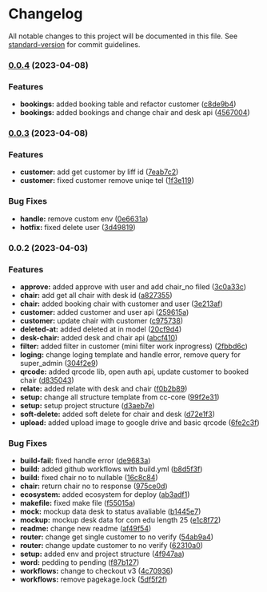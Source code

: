 # Changelog

All notable changes to this project will be documented in this file. See [standard-version](https://github.com/conventional-changelog/standard-version) for commit guidelines.

### [0.0.4](https://github.com/Tweed-tech/com-edu-reuion-core/compare/v0.0.3...v0.0.4) (2023-04-08)


### Features

* **bookings:** added booking table and refactor customer ([c8de9b4](https://github.com/Tweed-tech/com-edu-reuion-core/commit/c8de9b447bc8d19052d65ae813e8a99c7b106430))
* **bookings:** added bookings and change chair and desk api ([4567004](https://github.com/Tweed-tech/com-edu-reuion-core/commit/45670047b67b0557dff10b7e091fc6250cb9e0cc))

### [0.0.3](https://github.com/Tweed-tech/com-edu-reuion-core/compare/v0.0.2...v0.0.3) (2023-04-08)


### Features

* **customer:** add get customer by liff id ([7eab7c2](https://github.com/Tweed-tech/com-edu-reuion-core/commit/7eab7c29f16df5ba75cb92150377961755daa86b))
* **customer:** fixed customer remove uniqe tel ([1f3e119](https://github.com/Tweed-tech/com-edu-reuion-core/commit/1f3e119ac76f92bb032c1dc5646f3e78b37ce702))


### Bug Fixes

* **handle:** remove custom env ([0e6631a](https://github.com/Tweed-tech/com-edu-reuion-core/commit/0e6631af8a6758ac0b5e2714aeb4bbb04fcf55bd))
* **hotfix:** fixed delete user ([3d49819](https://github.com/Tweed-tech/com-edu-reuion-core/commit/3d49819c49f0479ae0afc08cc01972875d06c177))

### 0.0.2 (2023-04-03)


### Features

* **approve:** added approve with user and add chair_no filed ([3c0a33c](https://github.com/Tweed-tech/com-edu-reuion-core/commit/3c0a33c04d4eded28e46271774ad4ea86f381205))
* **chair:** add get all chair with desk id ([a827355](https://github.com/Tweed-tech/com-edu-reuion-core/commit/a827355e5b552626fa864b4a1ccadd9a41a8bb5d))
* **chair:** added booking chair with customer and user ([3e213af](https://github.com/Tweed-tech/com-edu-reuion-core/commit/3e213af9d9f13645703b44a813ba6eecb57a5648))
* **customer:** added customer and user api ([259615a](https://github.com/Tweed-tech/com-edu-reuion-core/commit/259615a54a2115665d5f3c00e4544941f19b74df))
* **customer:** update chair with customer ([c975738](https://github.com/Tweed-tech/com-edu-reuion-core/commit/c975738abc114830d4debd893c68c0cfd8e3541a))
* **deleted-at:** added deleted at in model ([20cf9d4](https://github.com/Tweed-tech/com-edu-reuion-core/commit/20cf9d4b8c42da46737444e969f50415f5a65fe3))
* **desk-chair:** added desk and chair api ([abcf410](https://github.com/Tweed-tech/com-edu-reuion-core/commit/abcf410c12fa5e6d4ab66d7c4526cd1f58575253))
* **filter:** added filter in customer (mini filter work inprogress) ([2fbbd6c](https://github.com/Tweed-tech/com-edu-reuion-core/commit/2fbbd6cfb1295f6414255a64f79a36958a7b6f8f))
* **loging:** change loging template and handle error, remove query for super_admin ([304f2e9](https://github.com/Tweed-tech/com-edu-reuion-core/commit/304f2e9b2e0b0e209798d4ee29fb9e8532930755))
* **qrcode:** added qrcode lib, open auth api, update customer to booked chair ([d835043](https://github.com/Tweed-tech/com-edu-reuion-core/commit/d835043fc922c9c3ad4d8eb57bd0abc445219cd2))
* **relate:** added relate with desk and chair ([f0b2b89](https://github.com/Tweed-tech/com-edu-reuion-core/commit/f0b2b899c13b41c8891495d4912be70a658d8c6f))
* **setup:** change all structure template from cc-core ([99f2e31](https://github.com/Tweed-tech/com-edu-reuion-core/commit/99f2e31a869172ec28b0599d1a92559ba4ffd0fd))
* **setup:** setup project structure ([d3aeb7e](https://github.com/Tweed-tech/com-edu-reuion-core/commit/d3aeb7e1a39bb5460c945cb7471e8ba70ff61025))
* **soft-delete:** added soft delete for chair and desk ([d72e1f3](https://github.com/Tweed-tech/com-edu-reuion-core/commit/d72e1f329ebed8784c0d033163d6ea4bf15e441d))
* **upload:** added upload image to google drive and basic qrcode ([6fe2c3f](https://github.com/Tweed-tech/com-edu-reuion-core/commit/6fe2c3f73bf26b6cf40ed1f90a067e246bd18776))


### Bug Fixes

* **build-fail:** fixed handle error ([de9683a](https://github.com/Tweed-tech/com-edu-reuion-core/commit/de9683a914a9325138a8f937f66431ef76776150))
* **build:** added github workflows with build.yml ([b8d5f3f](https://github.com/Tweed-tech/com-edu-reuion-core/commit/b8d5f3f721baf9e2627be124d8560028d8669905))
* **build:** fixed chair no to nullable ([16c8c84](https://github.com/Tweed-tech/com-edu-reuion-core/commit/16c8c8431c926e21a3e83b7650e08b46938433c6))
* **chair:** return chair no to response ([975ce0d](https://github.com/Tweed-tech/com-edu-reuion-core/commit/975ce0dde6fc661ac2bc3161b90c652aea04c474))
* **ecosystem:** added ecosystem for deploy ([ab3adf1](https://github.com/Tweed-tech/com-edu-reuion-core/commit/ab3adf1a43791ae77591353dffe263bd8bbfc18b))
* **makefile:** fixed make file ([f55015a](https://github.com/Tweed-tech/com-edu-reuion-core/commit/f55015a2fb9395daff8d2eaed24558fdab4ce907))
* **mock:** mockup data desk to status avaliable ([b1445e7](https://github.com/Tweed-tech/com-edu-reuion-core/commit/b1445e7713c68008120e20961fb62137d7beab74))
* **mockup:** mockup desk data for com edu length 25 ([e1c8f72](https://github.com/Tweed-tech/com-edu-reuion-core/commit/e1c8f72c1586f8aaf92abde66083882a2185a081))
* **readme:** change new readme ([af49f54](https://github.com/Tweed-tech/com-edu-reuion-core/commit/af49f544c80cb2ac28caf379a57120969e574d0b))
* **router:** change get single customer to no verify ([54ab9a4](https://github.com/Tweed-tech/com-edu-reuion-core/commit/54ab9a40cc0c0a3ebd34a633d36d3b2a7d04b75e))
* **router:** change update customer to no verify ([62310a0](https://github.com/Tweed-tech/com-edu-reuion-core/commit/62310a0c3e4bccc3436a3f8190a1d1ee51048e2e))
* **setup:** added env and project structure ([4f947aa](https://github.com/Tweed-tech/com-edu-reuion-core/commit/4f947aa0d3da191f732585f323203e8ec0866243))
* **word:** pedding to pending ([f87b127](https://github.com/Tweed-tech/com-edu-reuion-core/commit/f87b1279fc80305d76a5f0a797a862a1dac3a2a4))
* **workflows:** change to checkout v3 ([4c70936](https://github.com/Tweed-tech/com-edu-reuion-core/commit/4c70936a5b9cf1205c4ec543966faa60bb23a5a0))
* **workflows:** remove pagekage.lock ([5df5f2f](https://github.com/Tweed-tech/com-edu-reuion-core/commit/5df5f2f74f91fed416aa1dd7ce3570e9c4605cc8))
